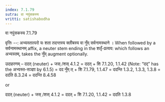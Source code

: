 ```yaml
---
index: 7.1.79
sutra: वा नपुंसकस्य
vritti: satishabodha
---
```



 वा नपुंसकस्य 7.1.79 


वृत्तिः --: अभ्‍यस्‍तात्‍परो यः शता तदन्‍तस्‍य क्‍लीबस्‍य वा नुँम् सर्वनामस्‍थाने । When followed by a सर्वनामस्थानम् affix, a neuter stem ending in the शतृँ-प्रत्यय: which follows an अभ्यस्तम्, takes the नुँम् augment optionally. 


उदाहरणम् – ददत् (neuter) + जस् /शस् 4.1.2 = ददत् + शि 7.1.20, 1.1.42 (Note: “दद्” has the अभ्यस्त-सञ्ज्ञा by 6.1.5) = दद नुँम् त् + शि 7.1.79, 1.1.47 = ददन्ति 1.3.2, 1.3.3, 1.3.8 = ददंति 8.3.24 = ददन्ति 8.4.58 

or 

ददत् (neuter) + जस् /शस् 4.1.2 = ददत् + शि 7.1.20, 1.1.42 = ददति 1.3.8 


